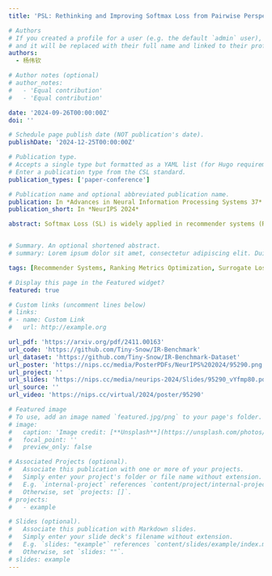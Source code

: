 ```yaml
---
title: 'PSL: Rethinking and Improving Softmax Loss from Pairwise Perspective for Recommendation'

# Authors
# If you created a profile for a user (e.g. the default `admin` user), write the username (folder name) here
# and it will be replaced with their full name and linked to their profile.
authors:
  - 杨伟钦

# Author notes (optional)
# author_notes:
#   - 'Equal contribution'
#   - 'Equal contribution'

date: '2024-09-26T00:00:00Z'
doi: ''

# Schedule page publish date (NOT publication's date).
publishDate: '2024-12-25T00:00:00Z'

# Publication type.
# Accepts a single type but formatted as a YAML list (for Hugo requirements).
# Enter a publication type from the CSL standard.
publication_types: ['paper-conference']

# Publication name and optional abbreviated publication name.
publication: In *Advances in Neural Information Processing Systems 37*
publication_short: In *NeurIPS 2024*

abstract: Softmax Loss (SL) is widely applied in recommender systems (RS) and has demonstrated effectiveness. This work analyzes SL from a pairwise perspective, revealing two significant limitations: 1) the relationship between SL and conventional ranking metrics like DCG is not sufficiently tight; 2) SL is highly sensitive to false negative instances. Our analysis indicates that these limitations are primarily due to the use of the exponential function. To address these issues, this work extends SL to a new family of loss functions, termed Pairwise Softmax Loss (PSL), which replaces the exponential function in SL with other appropriate activation functions. While the revision is minimal, we highlight three merits of PSL: 1) it serves as a tighter surrogate for DCG with suitable activation functions; 2) it better balances data contributions; and 3) it acts as a specific BPR loss enhanced by Distributionally Robust Optimization (DRO). We further validate the effectiveness and robustness of PSL through empirical experiments. The code is available at https://github.com/Tiny-Snow/IR-Benchmark.


# Summary. An optional shortened abstract.
# summary: Lorem ipsum dolor sit amet, consectetur adipiscing elit. Duis posuere tellus ac convallis placerat. Proin tincidunt magna sed ex sollicitudin condimentum.

tags: [Recommender Systems, Ranking Metrics Optimization, Surrogate Loss, Distributionally Robust Optimization]

# Display this page in the Featured widget?
featured: true

# Custom links (uncomment lines below)
# links:
# - name: Custom Link
#   url: http://example.org

url_pdf: 'https://arxiv.org/pdf/2411.00163'
url_code: 'https://github.com/Tiny-Snow/IR-Benchmark'
url_dataset: 'https://github.com/Tiny-Snow/IR-Benchmark-Dataset'
url_poster: 'https://nips.cc/media/PosterPDFs/NeurIPS%202024/95290.png'
url_project: ''
url_slides: 'https://nips.cc/media/neurips-2024/Slides/95290_vYfmp80.pdf'
url_source: ''
url_video: 'https://nips.cc/virtual/2024/poster/95290'

# Featured image
# To use, add an image named `featured.jpg/png` to your page's folder.
# image:
#   caption: 'Image credit: [**Unsplash**](https://unsplash.com/photos/pLCdAaMFLTE)'
#   focal_point: ''
#   preview_only: false

# Associated Projects (optional).
#   Associate this publication with one or more of your projects.
#   Simply enter your project's folder or file name without extension.
#   E.g. `internal-project` references `content/project/internal-project/index.md`.
#   Otherwise, set `projects: []`.
# projects:
#   - example

# Slides (optional).
#   Associate this publication with Markdown slides.
#   Simply enter your slide deck's filename without extension.
#   E.g. `slides: "example"` references `content/slides/example/index.md`.
#   Otherwise, set `slides: ""`.
# slides: example
---
```


<!-- {{% callout note %}}
Click the _Cite_ button above to demo the feature to enable visitors to import publication metadata into their reference management software.
{{% /callout %}}

{{% callout note %}}
Create your slides in Markdown - click the _Slides_ button to check out the example.
{{% /callout %}}

Add the publication's **full text** or **supplementary notes** here. You can use rich formatting such as including [code, math, and images](https://docs.hugoblox.com/content/writing-markdown-latex/). -->
